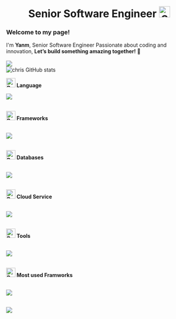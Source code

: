 
<div align="center">
  <h1>
    Senior Software Engineer <img src="https://raw.githubusercontent.com/Tarikul-Islam-Anik/Animated-Fluent-Emojis/master/Emojis/Smilies/Smiling%20Face%20with%20Sunglasses.png" 
         alt="Smiling Face with Sunglasses" width="30" height="30" /> 
  </h1>
</div>
<h3>Welcome to my page! </h3> 
I'm <strong>Yanm</strong>, Senior Software Engineer Passionate about coding and innovation, <strong>Let’s build something amazing together!</strong> 🚀
<br><br>
<a href="https://visitcount.itsvg.in">
  <img src="https://visitcount.itsvg.in/api?id=yanm-dev&label=Profile%20Views&color=3&icon=0&pretty=true" />
</a>
<br>
<img src="https://github-readme-stats.vercel.app/api?username=chris-c-dev&theme=dark&show_icons=true" 
     alt="chris GitHub stats">

<strong><img src="https://raw.githubusercontent.com/Tarikul-Islam-Anik/Animated-Fluent-Emojis/master/Emojis/Hand%20gestures/Backhand%20Index%20Pointing%20Down%20Light%20Skin%20Tone.png" alt="Backhand Index Pointing Down Light Skin Tone" width="25" height="25" /> Language</strong><br>
<p align="left">
  <a href="https://skillicons.dev">
    <img src="https://skillicons.dev/icons?i=react,ruby,javascript,typescript,html,css,nodejs" />
  </a>
</p>
<br>
<strong><img src="https://raw.githubusercontent.com/Tarikul-Islam-Anik/Animated-Fluent-Emojis/master/Emojis/Hand%20gestures/Backhand%20Index%20Pointing%20Down%20Light%20Skin%20Tone.png" alt="Backhand Index Pointing Down Light Skin Tone" width="25" height="25" /> Frameworks</strong><br><br>
<p align="left">
  <a href="https://skillicons.dev">
    <img src="https://skillicons.dev/icons?i=rails,react,expressjs,nestjs,nextjs,bootstrap,tailwind,fastapi,angular" />
  </a>
</p>
<br>
<strong><img src="https://raw.githubusercontent.com/Tarikul-Islam-Anik/Animated-Fluent-Emojis/master/Emojis/Hand%20gestures/Backhand%20Index%20Pointing%20Down%20Light%20Skin%20Tone.png" alt="Backhand Index Pointing Down Light Skin Tone" width="25" height="25" /> Databases</strong><br><br>
<p align="left">
  <a href="https://skillicons.dev">
    <img src="https://skillicons.dev/icons?i=mysql,postgres,mongodb,redis,firebase" />
  </a>
</p>
<br>
<strong><img src="https://raw.githubusercontent.com/Tarikul-Islam-Anik/Animated-Fluent-Emojis/master/Emojis/Hand%20gestures/Backhand%20Index%20Pointing%20Down%20Light%20Skin%20Tone.png" alt="Backhand Index Pointing Down Light Skin Tone" width="25" height="25" /> Cloud Service</strong><br><br>
<p align="left">
  <a href="https://skillicons.dev">
    <img src="https://skillicons.dev/icons?i=aws,gcp,azure" />
  </a>
</p>
<br>
<strong><img src="https://raw.githubusercontent.com/Tarikul-Islam-Anik/Animated-Fluent-Emojis/master/Emojis/Hand%20gestures/Backhand%20Index%20Pointing%20Down%20Light%20Skin%20Tone.png" alt="Backhand Index Pointing Down Light Skin Tone" width="25" height="25" /> Tools</strong><br><br>
<p align="left">
  <a href="https://skillicons.dev">
    <img src="https://skillicons.dev/icons?i=git,github,gitlab,docker,kubernetes,postman,npm,vim" />
  </a>
</p>
<br>
<strong><img src="https://raw.githubusercontent.com/Tarikul-Islam-Anik/Animated-Fluent-Emojis/master/Emojis/Hand%20gestures/Backhand%20Index%20Pointing%20Down%20Light%20Skin%20Tone.png" alt="Backhand Index Pointing Down Light Skin Tone" width="25" height="25" /> Most used Framworks</strong><br><br>
<p align="left">
  <a href="https://skillicons.dev">
    <img src="https://skillicons.dev/icons?i=react,rails,next,nest,fastapi" />
  </a>
</p>
<br>
<img src="https://camo.githubusercontent.com/5d14fbc6ba7c1c48ab354d37f34e012b55dbe30ed9e63694794e8bdc2cf27f4b/68747470733a2f2f6769746875622d70726f66696c652d74726f7068792e76657263656c2e6170702f3f757365726e616d653d616c706861626f73733131303426636f6c756d6e3d38267468656d653d6f6e656461726b">

